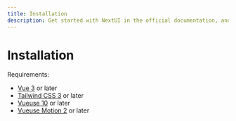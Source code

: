 ```yaml
---
title: Installation
description: Get started with NextUI in the official documentation, and learn more about all our features!
---
```


# Installation

Requirements:

- [Vue 3](https://reactjs.org/) or later
- [Tailwind CSS 3](https://tailwindcss.com/) or later
- [Vueuse 10](https://www.framer.com/motion/) or later
- [Vueuse Motion 2](https://www.framer.com/motion/) or later